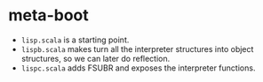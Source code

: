 # meta-boot

- `lisp.scala` is a starting point.
- `lispb.scala` makes turn all the interpreter structures into object structures, so we can later do reflection.
- `lispc.scala` adds FSUBR and exposes the interpreter functions.
